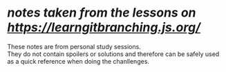 # *notes taken from the lessons on https://learngitbranching.js.org/*

These notes are from personal study sessions.  
They do not contain spoilers or solutions and therefore can be safely used as a quick reference when doing the chanllenges.